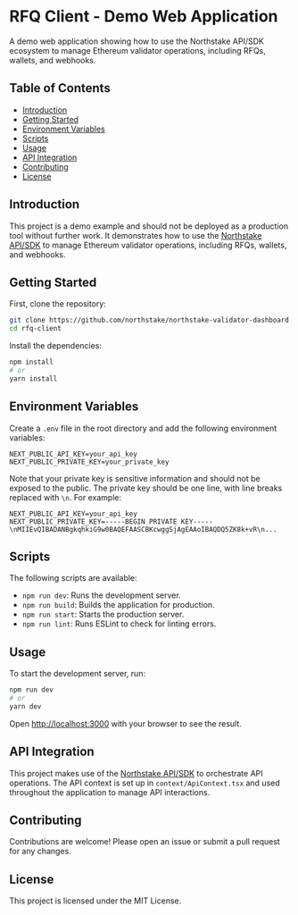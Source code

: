 # RFQ Client - Demo Web Application

A demo web application showing how to use the Northstake API/SDK ecosystem to manage Ethereum validator operations, including RFQs, wallets, and webhooks.

## Table of Contents

- [Introduction](#introduction)
- [Getting Started](#getting-started)
- [Environment Variables](#environment-variables)
- [Scripts](#scripts)
- [Usage](#usage)
- [API Integration](#api-integration)
- [Contributing](#contributing)
- [License](#license)

## Introduction

This project is a demo example and should not be deployed as a production tool without further work. It demonstrates how to use the [Northstake API/SDK](https://www.npmjs.com/package/@northstake/northstakeapi) to manage Ethereum validator operations, including RFQs, wallets, and webhooks.

## Getting Started

First, clone the repository:

```bash
git clone https://github.com/northstake/northstake-validator-dashboard
cd rfq-client
```

Install the dependencies:

```bash
npm install
# or
yarn install
```

## Environment Variables

Create a `.env` file in the root directory and add the following environment variables:

```
NEXT_PUBLIC_API_KEY=your_api_key
NEXT_PUBLIC_PRIVATE_KEY=your_private_key
```

Note that your private key is sensitive information and should not be exposed to the public.
The private key should be one line, with line breaks replaced with `\n`. For example:

```
NEXT_PUBLIC_API_KEY=your_api_key
NEXT_PUBLIC_PRIVATE_KEY=-----BEGIN PRIVATE KEY-----\nMIIEvQIBADANBgkqhkiG9w0BAQEFAASCBKcwggSjAgEAAoIBAQDQ5ZK8k+vR\n...
```

## Scripts

The following scripts are available:

- `npm run dev`: Runs the development server.
- `npm run build`: Builds the application for production.
- `npm run start`: Starts the production server.
- `npm run lint`: Runs ESLint to check for linting errors.

## Usage

To start the development server, run:

```bash
npm run dev
# or
yarn dev
```

Open [http://localhost:3000](http://localhost:3000) with your browser to see the result.

## API Integration

This project makes use of the [Northstake API/SDK](https://www.npmjs.com/package/@northstake/northstakeapi) to orchestrate API operations. The API context is set up in `context/ApiContext.tsx` and used throughout the application to manage API interactions.

## Contributing

Contributions are welcome! Please open an issue or submit a pull request for any changes.

## License

This project is licensed under the MIT License.
